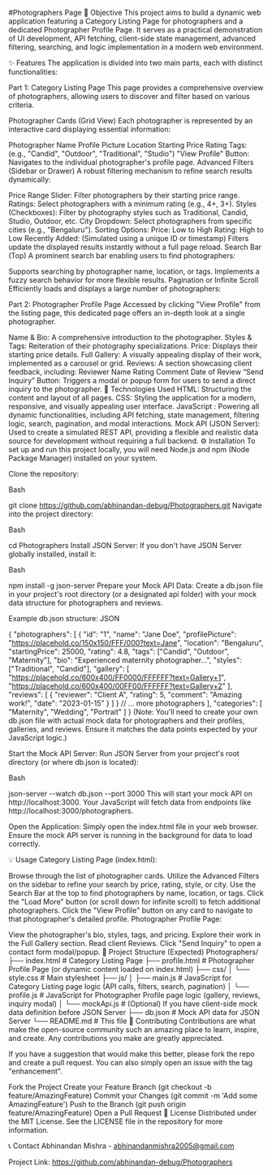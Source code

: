 #Photographers Page
🎯 Objective
This project aims to build a dynamic web application featuring a Category Listing Page for photographers and a dedicated Photographer Profile Page. It serves as a practical demonstration of UI development, API fetching, client-side state management, advanced filtering, searching, and logic implementation in a modern web environment.

✨ Features
The application is divided into two main parts, each with distinct functionalities:

Part 1: Category Listing Page
This page provides a comprehensive overview of photographers, allowing users to discover and filter based on various criteria.

Photographer Cards (Grid View)
Each photographer is represented by an interactive card displaying essential information:

Photographer Name
Profile Picture
Location
Starting Price
Rating
Tags: (e.g., "Candid", "Outdoor", "Traditional", "Studio")
"View Profile" Button: Navigates to the individual photographer's profile page.
Advanced Filters (Sidebar or Drawer)
A robust filtering mechanism to refine search results dynamically:

Price Range Slider: Filter photographers by their starting price range.
Ratings: Select photographers with a minimum rating (e.g., 4+, 3+).
Styles (Checkboxes): Filter by photography styles such as Traditional, Candid, Studio, Outdoor, etc.
City Dropdown: Select photographers from specific cities (e.g., "Bengaluru").
Sorting Options:
Price: Low to High
Rating: High to Low
Recently Added: (Simulated using a unique ID or timestamp)
Filters update the displayed results instantly without a full page reload.
Search Bar (Top)
A prominent search bar enabling users to find photographers:

Supports searching by photographer name, location, or tags.
Implements a fuzzy search behavior for more flexible results.
Pagination or Infinite Scroll
Efficiently loads and displays a large number of photographers:

Part 2: Photographer Profile Page
Accessed by clicking "View Profile" from the listing page, this dedicated page offers an in-depth look at a single photographer.

Name & Bio: A comprehensive introduction to the photographer.
Styles & Tags: Reiteration of their photography specializations.
Price: Displays their starting price details.
Full Gallery: A visually appealing display of their work, implemented as a carousel or grid.
Reviews: A section showcasing client feedback, including:
Reviewer Name
Rating
Comment
Date of Review
“Send Inquiry” Button: Triggers a modal or popup form for users to send a direct inquiry to the photographer.
🚀 Technologies Used
HTML: Structuring the content and layout of all pages.
CSS: Styling the application for a modern, responsive, and visually appealing user interface.
JavaScript : Powering all dynamic functionalities, including API fetching, state management, filtering logic, search, pagination, and modal interactions.
Mock API (JSON Server): Used to create a simulated REST API, providing a flexible and realistic data source for development without requiring a full backend.
⚙️ Installation
To set up and run this project locally, you will need Node.js and npm (Node Package Manager) installed on your system.

Clone the repository:

Bash

git clone https://github.com/abhinandan-debug/Photographers.git
Navigate into the project directory:

Bash

cd Photographers
Install JSON Server:
If you don't have JSON Server globally installed, install it:

Bash

npm install -g json-server
Prepare your Mock API Data:
Create a db.json file in your project's root directory (or a designated api folder) with your mock data structure for photographers and reviews.

Example db.json structure:
JSON

{
  "photographers": [
    {
      "id": "1",
      "name": "Jane Doe",
      "profilePicture": "https://placehold.co/150x150/FFF/000?text=Jane",
      "location": "Bengaluru",
      "startingPrice": 25000,
      "rating": 4.8,
      "tags": ["Candid", "Outdoor", "Maternity"],
      "bio": "Experienced maternity photographer...",
      "styles": ["Traditional", "Candid"],
      "gallery": [
        "https://placehold.co/600x400/FF0000/FFFFFF?text=Gallery+1",
        "https://placehold.co/600x400/00FF00/FFFFFF?text=Gallery+2"
      ],
      "reviews": [
        {
          "reviewer": "Client A",
          "rating": 5,
          "comment": "Amazing work!",
          "date": "2023-01-15"
        }
      ]
    }
    // ... more photographers
  ],
  "categories": [
      "Maternity",
      "Wedding",
      "Portrait"
  ]
}
(Note: You'll need to create your own db.json file with actual mock data for photographers and their profiles, galleries, and reviews. Ensure it matches the data points expected by your JavaScript logic.)

Start the Mock API Server:
Run JSON Server from your project's root directory (or where db.json is located):

Bash

json-server --watch db.json --port 3000
This will start your mock API on http://localhost:3000. Your JavaScript will fetch data from endpoints like http://localhost:3000/photographers.

Open the Application:
Simply open the index.html file in your web browser. Ensure the mock API server is running in the background for data to load correctly.

💡 Usage
Category Listing Page (index.html):

Browse through the list of photographer cards.
Utilize the Advanced Filters on the sidebar to refine your search by price, rating, style, or city.
Use the Search Bar at the top to find photographers by name, location, or tags.
Click the "Load More" button (or scroll down for infinite scroll) to fetch additional photographers.
Click the "View Profile" button on any card to navigate to that photographer's detailed profile.
Photographer Profile Page:

View the photographer's bio, styles, tags, and pricing.
Explore their work in the Full Gallery section.
Read client Reviews.
Click "Send Inquiry" to open a contact form modal/popup.
📂 Project Structure (Expected)
Photographers/
├── index.html                  # Category Listing Page
├── profile.html                # Photographer Profile Page (or dynamic content loaded on index.html)
├── css/
│   └── style.css               # Main stylesheet
├── js/
│   ├── main.js                 # JavaScript for Category Listing page logic (API calls, filters, search, pagination)
│   └── profile.js              # JavaScript for Photographer Profile page logic (gallery, reviews, inquiry modal)
│   └── mockApi.js              # (Optional) If you have client-side mock data definition before JSON Server
├── db.json                     # Mock API data for JSON Server
└── README.md                   # This file
🤝 Contributing
Contributions are what make the open-source community such an amazing place to learn, inspire, and create. Any contributions you make are greatly appreciated.

If you have a suggestion that would make this better, please fork the repo and create a pull request. You can also simply open an issue with the tag "enhancement".

Fork the Project
Create your Feature Branch (git checkout -b feature/AmazingFeature)
Commit your Changes (git commit -m 'Add some AmazingFeature')
Push to the Branch (git push origin feature/AmazingFeature)
Open a Pull Request
📄 License
Distributed under the MIT License. See the LICENSE file in the repository for more information.

📞 Contact
Abhinandan Mishra - abhinandanmishra2005@gmail.com

Project Link: https://github.com/abhinandan-debug/Photographers
